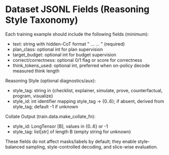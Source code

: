 Dataset JSONL Fields (Reasoning Style Taxonomy)
==============================================

Each training example should include the following fields (minimum):

- text: string with hidden-CoT format "<think> ... </think> <answer> ... </answer>" (required)
- plan_class: optional int for plan supervision
- target_budget: optional int for budget supervision
- correct/correctness: optional 0/1 flag or score for correctness
- think_tokens_used: optional int, preferred when on-policy decode measured think length

Reasoning Style (optional diagnostics/aux):

- style_tag: string in {checklist, explainer, simulate, prove, counterfactual, program, visualize}
- style_id: int identifier mapping style_tag → {0..6}; if absent, derived from style_tag; default -1 if unknown

Collate Output (train.data.make_collate_fn):

- style_id: LongTensor [B], values in {0..6} or -1
- style_tag: list[str] of length B (empty string for unknown)

These fields do not affect masks/labels by default; they enable style-balanced sampling, style-controlled decoding,
and slice-wise evaluation.
